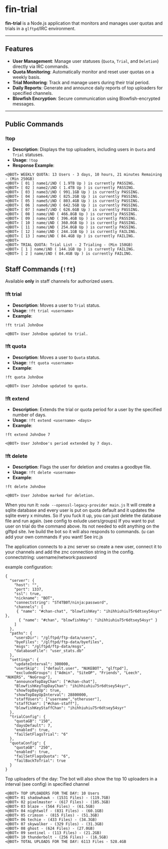 # **fin-trial**

**fin-trial** is a Node.js application that monitors and manages user quotas and trials in a `glftpd`/IRC environment.

---

## **Features**

- **User Management**: Manage user statuses (`Quota`, `Trial`, and `Deletion`) directly via IRC commands.
- **Quota Monitoring**: Automatically monitor and reset user quotas on a weekly basis.
- **Trial Monitoring**: Track and manage users during their trial period.
- **Daily Reports**: Generate and announce daily reports of top uploaders for specified channels.
- **Blowfish Encryption**: Secure communication using Blowfish-encrypted messages.

---

## **Public Commands**

### **!top**
- **Description**: Displays the top uploaders, including users in `Quota` and `Trial` statuses.
- **Usage**: `!top`
- **Response Example**:

```
<@BOT> WEEKLY QUOTA: 13 Users - 3 days, 10 hours, 21 minutes Remaining - (Min 250GB)
<@BOT> [ 01 ] name1/iND ( 1.9TB Up ) is currently PASSING.
<@BOT> [ 02 ] name2/iND ( 1.4TB Up ) is currently PASSING.
<@BOT> [ 03 ] name3/iND ( 991.1GB Up ) is currently PASSING.
<@BOT> [ 04 ] name4/iND ( 825.2GB Up ) is currently PASSING.
<@BOT> [ 05 ] name5/iND ( 803.4GB Up ) is currently PASSING.
<@BOT> [ 06 ] name6/iND ( 642.5GB Up ) is currently PASSING.
<@BOT> [ 07 ] name7/iND ( 626.6GB Up ) is currently PASSING.
<@BOT> [ 08 ] name/iND ( 466.8GB Up ) is currently PASSING.
<@BOT> [ 09 ] name/iND ( 396.4GB Up ) is currently PASSING.
<@BOT> [ 10 ] name/iND ( 360.0GB Up ) is currently PASSING.
<@BOT> [ 11 ] name/iND ( 254.0GB Up ) is currently PASSING.
<@BOT> [ 12 ] name/iND ( 244.1GB Up ) is currently FAILING.
<@BOT> [ 13 ] name/iND ( 84.4GB Up ) is currently FAILING.
<@BOT> 
<@BOT> TRIAL QUOTA: Trial List - 2 Trialing - (Min 150GB)
<@BOT> [ 1 ] name/iND ( 144.1GB Up ) is currently FAILING.
<@BOT> [ 2 ] name/iND ( 84.4GB Up ) is currently FAILING.
```


## **Staff Commands (`!ft`)**

Available **only** in staff channels for authorized users.

### **!ft trial <username>**
- **Description**: Moves a user to `Trial` status.
- **Usage**: `!ft trial <username>`
- **Example**:

```
!ft trial JohnDoe 
```

```
<@BOT> User JohnDoe updated to trial.
```

### **!ft quota <username>**
- **Description**: Moves a user to `Quota` status.
- **Usage**: `!ft quota <username>`
- **Example**:
```
!ft quota JohnDoe
```

```
<@BOT> User JohnDoe updated to quota.
```

### **!ft extend <username> <days>**
- **Description**: Extends the trial or quota period for a user by the specified number of days.
- **Usage**: `!ft extend <username> <days>`
- **Example**:
```
!ft extend JohnDoe 7
```

```
<@BOT> User JohnDoe's period extended by 7 days.
```

### **!ft delete <username>**
- **Description**: Flags the user for deletion and creates a goodbye file.
- **Usage**: `!ft delete <username>`
- **Example**:
```
!ft delete JohnDoe
```

```
<@BOT> User JohnDoe marked for deletion.
```

When you run it: 
``` node --openssl-legacy-provider main.js ```
It will create a sqlite database and every user is put on quota default and it updates the sqlite every x minutes. So if you fuck it up, you can just delete the database file and run again.  (see config to exlude users/groups) If you want to put user on trial do the command above. 
Its not needed to edit anything on the glftpd site. Ive build the bot so it will also responds to commands. (u can add your own commands if you want! See irc.js

The application connects to a znc server so create a new user, connect it to your channels and add the znc connection string in the config. 
connectstring:  username/network:password


example configuration:
```
{
  "server": {
    "host": "",
    "port": 1337,
    "ssl": true,
    "nickname": "BOT",
    "connectstring": "ST4TB0T/ninja:password",   
    "channels": [
     { "name": "#chan-chat", "blowfishKey": "ihihhiuhiu75r6dtsey54syr" },
      { "name": "#chan", "blowfishKey": "ihihhiuhiu75r6dtsey54syr" }
    ]
  },
  "paths": {
    "usersDir": "/glftpd/ftp-data/users",
    "byeFiles": "/glftpd/ftp-data/byefiles",
    "msgs": "/glftpd/ftp-data/msgs",
    "databaseFile": "user_stats.db"
  },
  "settings": {
    "updateInterval": 300000,
    "userSkip":  ["default.user", "NUKEBOT", "glftpd"],
    "excludedGroups": ["Admin", "SiteOP", "Friends", "Leech", "NUKERS", "NoGroup"],
    "announceTopDayChan": ["#chan-chat"],
    "BlowfishKeyTopDayChan": "ihihhiuhiu75r6dtsey54syr",
    "showTopDayUp": true,
    "showTopDayUpInterval": 28800000,
    "staffUsers": ["username","otheruser"],
    "staffChan": ["#chan-staff"],
    "blowfishKeyStaffChan": "ihihhiuhiu75r6dtsey54syr"
  },
  "trialConfig": {
    "quotaGB": "150",
    "daysDefault": 7,
    "enabled": true,
    "failSetFlagsTrial": "6"
  },
  "quotaConfig": {
    "quotaGB": "250",
    "enabled": true,
    "failSetFlagsQuota": "6",
    "failBackToTrial": true
  }
}
```

Top uploaders of the day: 
The bot will also show the top 10 uploaders in a interval (see config) in specified channel
```
<@BOT> TOP UPLOADERS FOR THE DAY: 10 Users
<@BOT> 01 shadowhawk - (1531 Files) - (119.7GB)
<@BOT> 02 pixelmaster - (617 Files) - (105.3GB)
<@BOT> 03 blaze - (564 Files) - (61.5GB)
<@BOT> 04 nightwolf - (831 Files) - (60.1GB)
<@BOT> 05 crimson - (815 Files) - (51.3GB)
<@BOT> 06 techie - (433 Files) - (34.3GB)
<@BOT> 07 skywalker - (329 Files) - (31.3GB)
<@BOT> 08 ghost - (624 Files) - (27.0GB)
<@BOT> 09 sentinel - (113 Files) - (21.2GB)
<@BOT> 10 thunderbolt - (256 Files) - (16.5GB)
<@BOT> TOTAL UPLOADS FOR THE DAY: 6113 Files - 528.4GB
```

